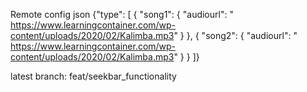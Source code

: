 
Remote config json
{"type": [     {       "song1": {         "audiourl": " https://www.learningcontainer.com/wp-content/uploads/2020/02/Kalimba.mp3"       }     },     {       "song2": {         "audiourl": " https://www.learningcontainer.com/wp-content/uploads/2020/02/Kalimba.mp3"       }     }   ]}

latest branch: feat/seekbar_functionality
